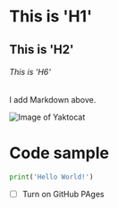# This is 'H1' 
## This is 'H2'
###### This is 'H6'

I add Markdown above.

![Image of Yaktocat](https://octodex.github.com/images/yaktocat.png)

# Code sample
```Python
print('Hello World!')
```

- [ ] Turn on GitHub PAges
